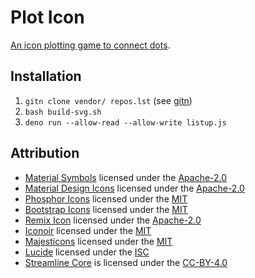 # Plot Icon

[An icon plotting game to connect dots](https://marmooo.github.io/plot-icon/).

## Installation

1. `gitn clone vendor/ repos.lst` (see [gitn](https://github.com/marmooo/gitn))
2. `bash build-svg.sh`
3. `deno run --allow-read --allow-write listup.js`

## Attribution

- [Material Symbols](https://github.com/marella/material-symbols) licensed under
  the
  [Apache-2.0](https://github.com/marella/material-symbols/blob/main/LICENSE)
- [Material Design Icons](https://github.com/marella/material-design-icons)
  licensed under the
  [Apache-2.0](https://github.com/marella/material-design-icons/blob/main/LICENSE)
- [Phosphor Icons](https://github.com/phosphor-icons/core) licensed under the
  [MIT](https://github.com/phosphor-icons/core/blob/main/LICENSE)
- [Bootstrap Icons](https://github.com/twbs/icons) licensed under the
  [MIT](https://github.com/twbs/icons/blob/main/LICENSE.md)
- [Remix Icon](https://github.com/Remix-Design/RemixIcon) licensed under the
  [Apache-2.0](https://github.com/Remix-Design/RemixIcon/blob/master/License)
- [Iconoir](https://github.com/iconoir-icons/iconoir) licensed under the
  [MIT](https://github.com/iconoir-icons/iconoir/blob/main/LICENSE)
- [Majesticons](https://github.com/halfmage/majesticons) licensed under the
  [MIT](https://github.com/halfmage/majesticons/blob/main/LICENSE)
- [Lucide](https://github.com/lucide-icons/lucide) licensed under the
  [ISC](https://github.com/lucide-icons/lucide/blob/main/LICENSE)
- [Streamline Core](https://github.com/webalys-hq/streamline-vectors) is
  licensed under the
  [CC-BY-4.0](https://github.com/webalys-hq/streamline-vectors/tree/main/core)
